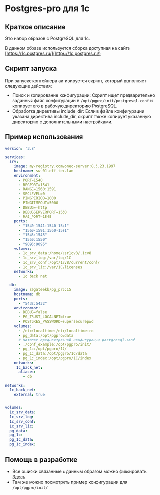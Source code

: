 # Postgres-pro для 1с

## Краткое описание

Это набор образов с PostgreSQL для 1с.

В данном образе используется сборка доступная на сайте [https://1c.postgres.ru/](https://1c.postgres.ru/)

## Скрипт запуска

При запуске контейнера активируется скрипт, который выполняет следующие действия:

* Поиск и копирование конфигурации: Скрипт ищет предварительно заданный файл конфигурации в `/opt/pgpro/init/postgresql.conf` и копирует его в рабочую директорию PostgreSQL.
* Обработка директивы include_dir: Если в файле конфигурации указана директива include_dir, скрипт также копирует указанную директорию с дополнительными настройками.

## Пример использования

```yaml
version: '3.8'

services:
  srv:
    image: my-registry.com/onec-server:8.3.23.1997
    hostname: sw-01.eff-tex.lan
    environment:
      - PORT=1540
      - REGPORT=1541
      - RANGE=1560:1591
      - SECLEVEL=0
      - PINGPERIOD=1000
      - PINGTIMEOUT=5000
      - DEBUG=-http
      - DEBUGSERVERPORT=1550
      - RAS_PORT=1545
    ports:
      - "1540-1541:1540-1541"
      - "1560-1591:1560-1591"
      - "1545:1545"
      - "1550:1550"
      - "9095:9095"
    volumes:
      - 1c_srv_data:/home/usr1cv8/.1cv8
      - 1c_srv_log:/var/log/1C
      - 1c_srv_conf:/opt/1cv8/current/conf/
      - 1c_srv_lic:/var/1C/licenses
    networks:
      - 1c_back_net

  db:
    image: segateekb/pg_pro:15
    hostname: db
    ports:
      - "5432:5432"
    environment:
      - DEBUG=false
      - PG_TRUST_LOCALNET=true
      - POSTGRES_PASSWORD=supersecurepwd
    volumes:
      - /etc/localtime:/etc/localtime:ro
      - pg_data:/opt/pgpro/data
      # Каталог преднастроеной конфигурации postgresql.conf
      - ./conf_example:/opt/pgpro/init/
      - pg_1c:/opt/pgpro/1C/
      - pg_1c_data:/opt/pgpro/1C/data
      - pg_1c_index:/opt/pgpro/1C/index
    networks:
     1c_back_net:
      aliases:
        - db

networks:
  1c_back_net:
    external: true


volumes:
  1c_srv_data:
  1c_srv_log:
  1c_srv_conf:  
  1c_srv_lic:
  pg_data:   
  pg_1c:
  pg_1c_data:
  pg_1c_index:
```

## Помощь в разработке

* Все ошибки связанные с данным образом можно фиксировать [Здесь](https://github.com/Segate-ekb/pg_pro_1c/issues)
* Там же можно посмотреть пример конфигурации для `/opt/pgpro/init/`